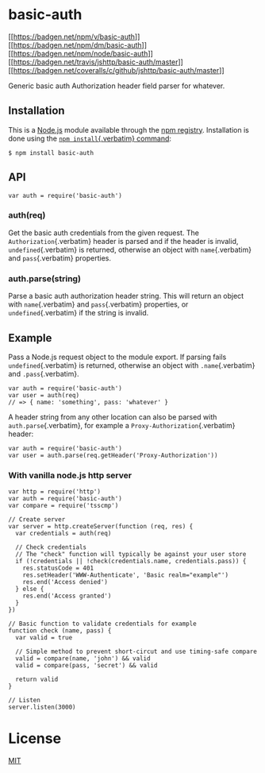 # basic-auth

[\[\[<https://badgen.net/npm/v/basic-auth>](https://npmjs.org/package/basic-auth)\]\]
[\[\[<https://badgen.net/npm/dm/basic-auth>](https://npmjs.org/package/basic-auth)\]\]
[\[\[<https://badgen.net/npm/node/basic-auth>](https://nodejs.org/en/download)\]\]
[\[\[<https://badgen.net/travis/jshttp/basic-auth/master>](https://travis-ci.org/jshttp/basic-auth)\]\]
[\[\[<https://badgen.net/coveralls/c/github/jshttp/basic-auth/master>](https://coveralls.io/r/jshttp/basic-auth?branch=master)\]\]

Generic basic auth Authorization header field parser for whatever.

## Installation

This is a [Node.js](https://nodejs.org/en/) module available through the
[npm registry](https://www.npmjs.com/). Installation is done using the
[`npm install`{.verbatim}
command](https://docs.npmjs.com/getting-started/installing-npm-packages-locally):

``` example
$ npm install basic-auth
```

## API

<!-- eslint-disable no-unused-vars -->

``` {.javascript org-language="js"}
var auth = require('basic-auth')
```

### auth(req)

Get the basic auth credentials from the given request. The
`Authorization`{.verbatim} header is parsed and if the header is
invalid, `undefined`{.verbatim} is returned, otherwise an object with
`name`{.verbatim} and `pass`{.verbatim} properties.

### auth.parse(string)

Parse a basic auth authorization header string. This will return an
object with `name`{.verbatim} and `pass`{.verbatim} properties, or
`undefined`{.verbatim} if the string is invalid.

## Example

Pass a Node.js request object to the module export. If parsing fails
`undefined`{.verbatim} is returned, otherwise an object with
`.name`{.verbatim} and `.pass`{.verbatim}.

<!-- eslint-disable no-unused-vars, no-undef -->

``` {.javascript org-language="js"}
var auth = require('basic-auth')
var user = auth(req)
// => { name: 'something', pass: 'whatever' }
```

A header string from any other location can also be parsed with
`auth.parse`{.verbatim}, for example a `Proxy-Authorization`{.verbatim}
header:

<!-- eslint-disable no-unused-vars, no-undef -->

``` {.javascript org-language="js"}
var auth = require('basic-auth')
var user = auth.parse(req.getHeader('Proxy-Authorization'))
```

### With vanilla node.js http server

``` {.javascript org-language="js"}
var http = require('http')
var auth = require('basic-auth')
var compare = require('tsscmp')

// Create server
var server = http.createServer(function (req, res) {
  var credentials = auth(req)

  // Check credentials
  // The "check" function will typically be against your user store
  if (!credentials || !check(credentials.name, credentials.pass)) {
    res.statusCode = 401
    res.setHeader('WWW-Authenticate', 'Basic realm="example"')
    res.end('Access denied')
  } else {
    res.end('Access granted')
  }
})

// Basic function to validate credentials for example
function check (name, pass) {
  var valid = true

  // Simple method to prevent short-circut and use timing-safe compare
  valid = compare(name, 'john') && valid
  valid = compare(pass, 'secret') && valid

  return valid
}

// Listen
server.listen(3000)
```

# License

[MIT](LICENSE)
